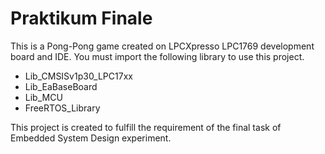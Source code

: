 # Praktikum Finale

This is a Pong-Pong game created on LPCXpresso LPC1769 development board and IDE. You must import the following library to use this project.

* Lib_CMSISv1p30_LPC17xx
* Lib_EaBaseBoard
* Lib_MCU
* FreeRTOS_Library

This project is created to fulfill the requirement of the final task of Embedded System Design experiment.

